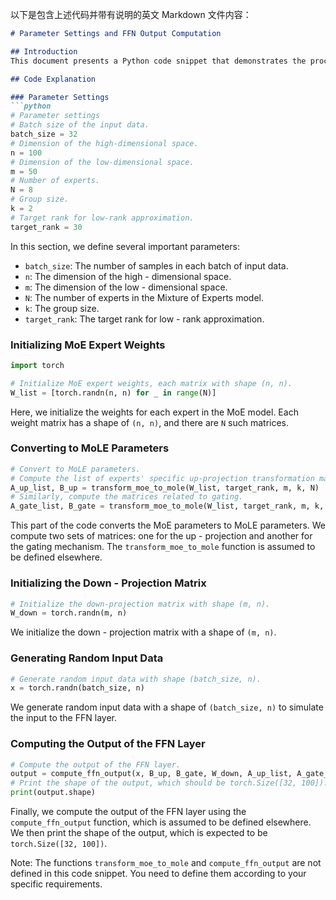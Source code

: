 以下是包含上述代码并带有说明的英文 Markdown 文件内容：

```markdown
# Parameter Settings and FFN Output Computation

## Introduction
This document presents a Python code snippet that demonstrates the process of setting parameters for a Feed - Forward Network (FFN) and computing its output. It also includes the conversion from Mixture of Experts (MoE) to Mixture of Low - rank Experts (MoLE) parameters.

## Code Explanation

### Parameter Settings
```python
# Parameter settings
# Batch size of the input data.
batch_size = 32
# Dimension of the high-dimensional space.
n = 100
# Dimension of the low-dimensional space.
m = 50
# Number of experts.
N = 8
# Group size.
k = 2
# Target rank for low-rank approximation.
target_rank = 30
```
In this section, we define several important parameters:
- `batch_size`: The number of samples in each batch of input data.
- `n`: The dimension of the high - dimensional space.
- `m`: The dimension of the low - dimensional space.
- `N`: The number of experts in the Mixture of Experts model.
- `k`: The group size.
- `target_rank`: The target rank for low - rank approximation.

### Initializing MoE Expert Weights
```python
import torch

# Initialize MoE expert weights, each matrix with shape (n, n).
W_list = [torch.randn(n, n) for _ in range(N)]
```
Here, we initialize the weights for each expert in the MoE model. Each weight matrix has a shape of `(n, n)`, and there are `N` such matrices.

### Converting to MoLE Parameters
```python
# Convert to MoLE parameters.
# Compute the list of experts' specific up-projection transformation matrices and the list of shared up-projection latent mapping matrices.
A_up_list, B_up = transform_moe_to_mole(W_list, target_rank, m, k, N)
# Similarly, compute the matrices related to gating.
A_gate_list, B_gate = transform_moe_to_mole(W_list, target_rank, m, k, N)
```
This part of the code converts the MoE parameters to MoLE parameters. We compute two sets of matrices: one for the up - projection and another for the gating mechanism. The `transform_moe_to_mole` function is assumed to be defined elsewhere.

### Initializing the Down - Projection Matrix
```python
# Initialize the down-projection matrix with shape (m, n).
W_down = torch.randn(m, n)
```
We initialize the down - projection matrix with a shape of `(m, n)`.

### Generating Random Input Data
```python
# Generate random input data with shape (batch_size, n).
x = torch.randn(batch_size, n)
```
We generate random input data with a shape of `(batch_size, n)` to simulate the input to the FFN layer.

### Computing the Output of the FFN Layer
```python
# Compute the output of the FFN layer.
output = compute_ffn_output(x, B_up, B_gate, W_down, A_up_list, A_gate_list, k, N)
# Print the shape of the output, which should be torch.Size([32, 100]).
print(output.shape)
```
Finally, we compute the output of the FFN layer using the `compute_ffn_output` function, which is assumed to be defined elsewhere. We then print the shape of the output, which is expected to be `torch.Size([32, 100])`.

Note: The functions `transform_moe_to_mole` and `compute_ffn_output` are not defined in this code snippet. You need to define them according to your specific requirements.
```

